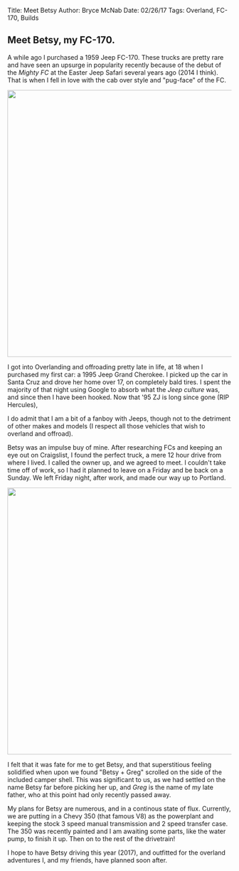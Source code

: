 Title: Meet Betsy
Author: Bryce McNab
Date: 02/26/17
Tags: Overland, FC-170, Builds

## Meet Betsy, my FC-170.
A while ago I purchased a 1959 Jeep FC-170. These trucks are pretty rare and have seen an upsurge in popularity recently because of the debut of the _Mighty FC_ at the Easter Jeep Safari several years ago (2014 I think). That is when I fell in love with the cab over style and "pug-face" of the FC.

<img src="https://i.imgur.com/BpKyDAs.jpg" width="600">

I got into Overlanding and offroading pretty late in life, at 18 when I purchased my first car: a 1995 Jeep Grand Cherokee. I picked up the car in Santa Cruz and drove her home over 17, on completely bald tires. I spent the majority of that night using Google to absorb what the _Jeep culture_ was, and since then I have been hooked. Now that '95 ZJ is long since gone (RIP Hercules), 

I do admit that I am a bit of a fanboy with Jeeps, though not to the detriment of other makes and models (I respect all those vehicles that wish to overland and offroad). 

Betsy was an impulse buy of mine. After researching FCs and keeping an eye out on Craigslist, I found the perfect truck, a mere 12 hour drive from where I lived. I called the owner up, and we agreed to meet. I couldn't take time off of work, so I had it planned to leave on a Friday and be back on a Sunday. We left Friday night, after work, and made our way up to Portland. 

<img src="https://i.imgur.com/tkAR9SM.jpg" width="600">

I felt that it was fate for me to get Betsy, and that superstitious feeling solidified when upon we found "Betsy + Greg" scrolled on the side of the included camper shell. This was significant to us, as we had settled on the name Betsy far before picking her up, and _Greg_ is the name of my late father, who at this point had only recently passed away.

My plans for Betsy are numerous, and in a continous state of flux. Currently, we are putting in a Chevy 350 (that famous V8) as the powerplant and keeping the stock 3 speed manual transmission and 2 speed transfer case. The 350 was recently painted and I am awaiting some parts, like the water pump, to finish it up. Then on to the rest of the drivetrain!

I hope to have Betsy driving this year (2017), and outfitted for the overland adventures I, and my friends, have planned soon after.

